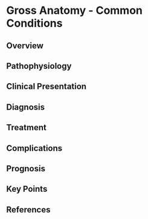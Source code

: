 # Gross Anatomy - Common Conditions

## Overview


## Pathophysiology


## Clinical Presentation


## Diagnosis


## Treatment


## Complications


## Prognosis


## Key Points


## References